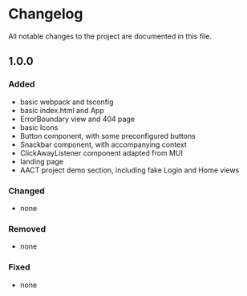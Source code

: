 # Changelog

All notable changes to the project are documented in this file.

## 1.0.0

### Added

- basic webpack and tsconfig
- basic index.html and App
- ErrorBoundary view and 404 page
- basic Icons
- Button component, with some preconfigured buttons
- Snackbar component, with accompanying context
- ClickAwayListener component adapted from MUI
- landing page
- AACT project demo section, including fake Login and Home views

### Changed

- none

### Removed

- none

### Fixed

- none
